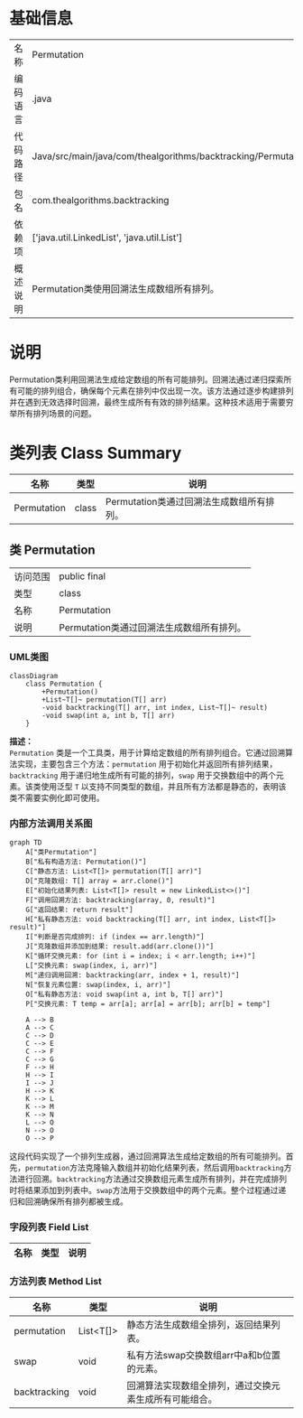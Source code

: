 # 基础信息

|      |      |
|------|------|
| 名称 | Permutation |
| 编码语言 | .java |
| 代码路径 | Java/src/main/java/com/thealgorithms/backtracking/Permutation.java |
| 包名 | com.thealgorithms.backtracking |
| 依赖项 | ['java.util.LinkedList', 'java.util.List'] |
| 概述说明 | Permutation类使用回溯法生成数组所有排列。 |

# 说明

Permutation类利用回溯法生成给定数组的所有可能排列。回溯法通过递归探索所有可能的排列组合，确保每个元素在排列中仅出现一次。该方法通过逐步构建排列并在遇到无效选择时回溯，最终生成所有有效的排列结果。这种技术适用于需要穷举所有排列场景的问题。

# 类列表 Class Summary

| 名称   | 类型  | 说明 |
|-------|------|-------------|
| Permutation | class | Permutation类通过回溯法生成数组所有排列。 |



## 类 Permutation

|      |      |
|------|------|
| 访问范围 | public final |
| 类型 | class |
| 名称 | Permutation |
| 说明 | Permutation类通过回溯法生成数组所有排列。 |


### UML类图

```mermaid
classDiagram
    class Permutation {
        +Permutation()
        +List~T[]~ permutation(T[] arr)
        -void backtracking(T[] arr, int index, List~T[]~ result)
        -void swap(int a, int b, T[] arr)
    }
```

**描述：**  
`Permutation` 类是一个工具类，用于计算给定数组的所有排列组合。它通过回溯算法实现，主要包含三个方法：`permutation` 用于初始化并返回所有排列结果，`backtracking` 用于递归地生成所有可能的排列，`swap` 用于交换数组中的两个元素。该类使用泛型 `T` 以支持不同类型的数组，并且所有方法都是静态的，表明该类不需要实例化即可使用。


### 内部方法调用关系图

```mermaid
graph TD
    A["类Permutation"]
    B["私有构造方法: Permutation()"]
    C["静态方法: List<T[]> permutation(T[] arr)"]
    D["克隆数组: T[] array = arr.clone()"]
    E["初始化结果列表: List<T[]> result = new LinkedList<>()"]
    F["调用回溯方法: backtracking(array, 0, result)"]
    G["返回结果: return result"]
    H["私有静态方法: void backtracking(T[] arr, int index, List<T[]> result)"]
    I["判断是否完成排列: if (index == arr.length)"]
    J["克隆数组并添加到结果: result.add(arr.clone())"]
    K["循环交换元素: for (int i = index; i < arr.length; i++)"]
    L["交换元素: swap(index, i, arr)"]
    M["递归调用回溯: backtracking(arr, index + 1, result)"]
    N["恢复元素位置: swap(index, i, arr)"]
    O["私有静态方法: void swap(int a, int b, T[] arr)"]
    P["交换元素: T temp = arr[a]; arr[a] = arr[b]; arr[b] = temp"]

    A --> B
    A --> C
    C --> D
    C --> E
    C --> F
    C --> G
    F --> H
    H --> I
    I --> J
    H --> K
    K --> L
    K --> M
    K --> N
    L --> O
    N --> O
    O --> P
```

这段代码实现了一个排列生成器，通过回溯算法生成给定数组的所有可能排列。首先，`permutation`方法克隆输入数组并初始化结果列表，然后调用`backtracking`方法进行回溯。`backtracking`方法通过交换数组元素生成所有排列，并在完成排列时将结果添加到列表中。`swap`方法用于交换数组中的两个元素。整个过程通过递归和回溯确保所有排列都被生成。

### 字段列表 Field List

| 名称  | 类型  | 说明 |
|-------|-------|------|

### 方法列表 Method List

| 名称  | 类型  | 说明 |
|-------|-------|------|
| permutation | List<T[]> | 静态方法生成数组全排列，返回结果列表。 |
| swap | void | 私有方法swap交换数组arr中a和b位置的元素。 |
| backtracking | void | 回溯算法实现数组全排列，通过交换元素生成所有可能组合。 |




